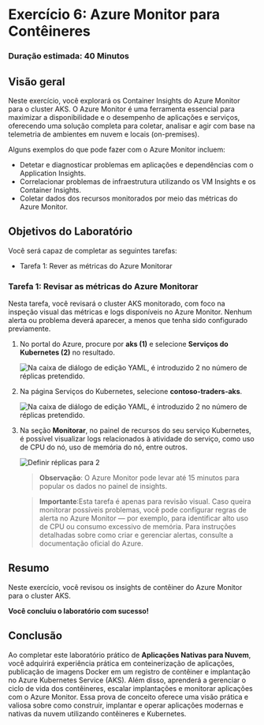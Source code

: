 # Exercício 6: Azure Monitor para Contêineres

### Duração estimada: 40 Minutos

## Visão geral

Neste exercício, você explorará os Container Insights do Azure Monitor para o cluster AKS. O Azure Monitor é uma ferramenta essencial para maximizar a disponibilidade e o desempenho de aplicações e serviços, oferecendo uma solução completa para coletar, analisar e agir com base na telemetria de ambientes em nuvem e locais (on-premises).

Alguns exemplos do que pode fazer com o Azure Monitor incluem:

- Detetar e diagnosticar problemas em aplicações e dependências com o Application Insights.
- Correlacionar problemas de infraestrutura utilizando os VM Insights e os Container Insights.
- Coletar dados dos recursos monitorados por meio das métricas do Azure Monitor.

## Objetivos do Laboratório

Você será capaz de completar as seguintes tarefas:

- Tarefa 1: Rever as métricas do Azure Monitorar

### Tarefa 1: Revisar as métricas do Azure Monitorar

Nesta tarefa, você revisará o cluster AKS monitorado, com foco na inspeção visual das métricas e logs disponíveis no Azure Monitor. Nenhum alerta ou problema deverá aparecer, a menos que tenha sido configurado previamente.

1. No portal do Azure, procure por **aks (1)** e selecione **Serviços do Kubernetes (2)** no resultado.

    ![Na caixa de diálogo de edição YAML, é introduzido 2 no número de réplicas pretendido.](../media/E6T1S1-0808.png "Definir réplicas para 2")

1. Na página Serviços do Kubernetes, selecione **contoso-traders-aks<inject key="DeploymentID" enableCopy="false"/>**.

    ![Na caixa de diálogo de edição YAML, é introduzido 2 no número de réplicas pretendido.](../media/cn92.png "Definir réplicas para 2")
   
1. Na seção **Monitorar**, no painel de recursos do seu serviço Kubernetes, é possível visualizar logs relacionados à atividade do serviço, como uso de CPU do nó, uso de memória do nó, entre outros.
   
    ![](../media/cn93.png "Definir réplicas para 2")

    > **Observação**: O Azure Monitor pode levar até 15 minutos para popular os dados no painel de insights.
    
    > **Importante**:Esta tarefa é apenas para revisão visual. Caso queira monitorar possíveis problemas, você pode configurar regras de alerta no Azure Monitor — por exemplo, para identificar alto uso de CPU ou consumo excessivo de memória. Para instruções detalhadas sobre como criar e gerenciar alertas, consulte a documentação oficial do Azure.

## Resumo

Neste exercício, você revisou os insights de contêiner do Azure Monitor para o cluster AKS.

**Você concluiu o laboratório com sucesso!**

## Conclusão

Ao completar este laboratório prático de **Aplicações Nativas para Nuvem**, você adquirirá experiência prática em conteinerização de aplicações, publicação de imagens Docker em um registro de contêiner e implantação no Azure Kubernetes Service (AKS). Além disso, aprenderá a gerenciar o ciclo de vida dos contêineres, escalar implantações e monitorar aplicações com o Azure Monitor. Essa prova de conceito oferece uma visão prática e valiosa sobre como construir, implantar e operar aplicações modernas e nativas da nuvem utilizando contêineres e Kubernetes.
